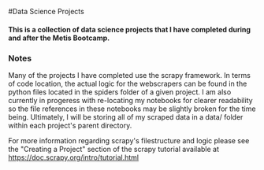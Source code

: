 #Data Science Projects

#### This is a collection of data science projects that I have completed during and after the Metis Bootcamp. 

### Notes
Many of the projects I have completed use the scrapy framework. In terms of code location, the actual logic for the webscrapers can be found in the python files located in the spiders folder of a given project. I am also currently in progeress with re-locating my notebooks for clearer readability so the file references in these notebooks may be slightly broken for the time being. Ultimately, I will be storing all of my scraped data in a data/ folder within each project's parent directory. 

For more information regarding scrapy's filestructure and logic please see the "Creating a Project" section of the scrapy tutorial available at https://doc.scrapy.org/intro/tutorial.html
